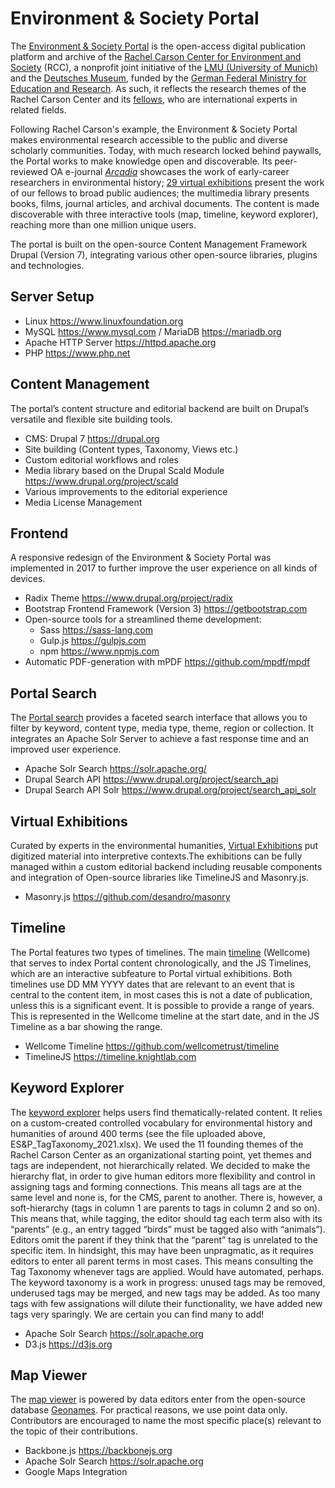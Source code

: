 # Environment & Society Portal

The [Environment & Society Portal](http://www.environmentandsociety.org/) is the open-access digital publication platform and archive of the [Rachel Carson Center for Environment and Society](http://www.carsoncenter.uni-muenchen.de/index.html) (RCC), a nonprofit joint initiative of the [LMU (University of Munich)](http://www.en.uni-muenchen.de/index.html) and the [Deutsches Museum](http://www.deutsches-museum.de/en), funded by the [German Federal Ministry for Education and Research](https://www.bmbf.de/bmbf/en/home/home_node.html). As such, it reflects the research themes of the Rachel Carson Center and its [fellows](http://www.carsoncenter.uni-muenchen.de/fellows/index.html), who are international experts in related fields. 

Following Rachel Carson's example, the Environment & Society Portal makes environmental research accessible to the public and diverse scholarly communities. Today, with much research locked behind paywalls, the Portal works to make knowledge open and discoverable. Its peer-reviewed OA e-journal [_Arcadia_](http://www.environmentandsociety.org/arcadia) showcases the work of early-career researchers in environmental history; [29 virtual exhibitions](http://www.environmentandsociety.org/exhibitions) present the work of our fellows to broad public audiences; the multimedia library presents books, films, journal articles, and archival documents. The content is made discoverable with three interactive tools (map, timeline, keyword explorer), reaching more than one million unique users. 

The portal is built on the open-source Content Management Framework Drupal (Version 7), integrating various other open-source libraries, plugins and technologies.

## Server Setup

* Linux <https://www.linuxfoundation.org>
* MySQL <https://www.mysql.com> / MariaDB <https://mariadb.org>
* Apache HTTP Server <https://httpd.apache.org>
* PHP <https://www.php.net>

## Content Management

The portal’s content structure and editorial backend are built on Drupal’s versatile and flexible site building tools.

* CMS: Drupal 7 <https://drupal.org>
* Site building (Content types, Taxonomy, Views etc.)
* Custom editorial workflows and roles
* Media library based on the Drupal Scald Module <https://www.drupal.org/project/scald>
* Various improvements to the editorial experience
* Media License Management

## Frontend

A responsive redesign of the Environment & Society Portal was implemented in 2017 to further improve the user experience on all kinds of devices.

* Radix Theme <https://www.drupal.org/project/radix>
* Bootstrap Frontend Framework (Version 3) <https://getbootstrap.com>
* Open-source tools for a streamlined theme development:
  * Sass <https://sass-lang.com>
  * Gulp.js <https://gulpjs.com>
  * npm <https://www.npmjs.com>
* Automatic PDF-generation with mPDF <https://github.com/mpdf/mpdf>

## Portal Search

The [Portal search](http://www.environmentandsociety.org/search) provides a faceted search interface that allows you to filter by keyword, content type, media type, theme, region or collection. It integrates an Apache Solr Server to achieve a fast response time and an improved user experience.

* Apache Solr Search <https://solr.apache.org/>
* Drupal Search API <https://www.drupal.org/project/search_api>
* Drupal Search API Solr <https://www.drupal.org/project/search_api_solr>

## Virtual Exhibitions

Curated by experts in the environmental humanities, [Virtual Exhibitions](http://www.environmentandsociety.org/exhibitions) put digitized material into interpretive contexts.The exhibitions can be fully managed within a custom editorial backend including reusable components and integration of Open-source libraries like TimelineJS and Masonry.js.

* Masonry.js <https://github.com/desandro/masonry>

## Timeline

The Portal features two types of timelines. The main [timeline](http://www.environmentandsociety.org/tools/timeline) (Wellcome) that serves to index Portal content chronologically, and the JS Timelines, which are an interactive subfeature to Portal virtual exhibitions. Both timelines use DD MM YYYY dates that are relevant to an event that is central to the content item, in most cases this is not a date of publication, unless this is a significant event. It is possible to provide a range of years. This is represented in the Wellcome timeline at the start date, and in the JS Timeline as a bar showing the range.

* Wellcome Timeline <https://github.com/wellcometrust/timeline>
* TimelineJS <https://timeline.knightlab.com>

## Keyword Explorer

The [keyword explorer](http://www.environmentandsociety.org/tools/keywords) helps users find thematically-related content. It relies on a custom-created controlled vocabulary for environmental history and humanities of around 400 terms (see the file uploaded above, ES&P_TagTaxonomy_2021.xlsx). We used the 11 founding themes of the Rachel Carson Center as an organizational starting point, yet themes and tags are independent, not hierarchically related. We decided to make the hierarchy flat, in order to give human editors more flexibility and control in assigning tags and forming connections. This means all tags are at the same level and none is, for the CMS, parent to another. There is, however, a soft-hierarchy (tags in column 1 are parents to tags in column 2 and so on). This means that, while tagging, the editor should tag each term also with its “parents” (e.g., an entry tagged “birds” must be tagged also with “animals”). Editors omit the parent if they think that the “parent” tag is unrelated to the specific item. In hindsight, this may have been unpragmatic, as it requires editors to enter all parent terms in most cases. This means consulting the Tag Taxonomy whenever tags are applied. Would have automated, perhaps.
The keyword taxonomy is a work in progress: unused tags may be removed, underused tags may be merged, and new tags may be added. As too many tags with few assignations will dilute their functionality, we have added new tags very sparingly. We are certain you can find many to add!

* Apache Solr Search <https://solr.apache.org>
* D3.js <https://d3js.org>

## Map Viewer

The [map viewer](http://www.environmentandsociety.org/tools/map) is powered by data editors enter from the open-source database [Geonames](https://www.geonames.org/). For practical reasons, we use point data only. Contributors are encouraged to name the most specific place(s) relevant to the topic of their contributions.

* Backbone.js <https://backbonejs.org> 
* Apache Solr Search <https://solr.apache.org>
* Google Maps Integration
